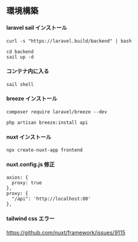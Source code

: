 ## 環境構築
#### laravel sail インストール
```
curl -s "https://laravel.build/backend" | bash

cd backend
sail up -d
```

#### コンテナ内に入る
```
sail shell
```

#### breeze インストール
```
composer require laravel/breeze --dev

php artisan breeze:install api
```

#### nuxt インストール
```
npx create-nuxt-app frontend
```

#### nuxt.config.js 修正
```
axios: {
  proxy: true
},
proxy: {
  "/api": 'http://localhost:80'
},
```
#### tailwind css エラー
https://github.com/nuxt/framework/issues/9115
